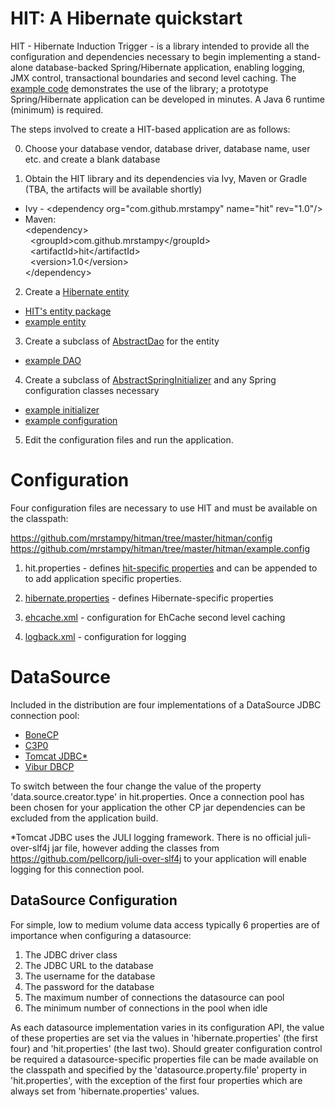 # HIT: A Hibernate quickstart

HIT - Hibernate Induction Trigger - is a library intended to provide all the configuration and dependencies necessary to begin implementing a stand-alone database-backed Spring/Hibernate application, enabling logging, JMX control, transactional boundaries and second level caching. The [example code](https://github.com/mrstampy/hitman/tree/master/hitman/example/com/github/mrstampy/hit/example) demonstrates the use of the library; a prototype Spring/Hibernate application can be developed in minutes. A Java 6 runtime (minimum) is required.

The steps involved to create a HIT-based application are as follows:

0. Choose your database vendor, database driver, database name, user etc. and create a blank database

1. Obtain the HIT library and its dependencies via Ivy, Maven or Gradle (TBA, the artifacts will be available shortly)
  * Ivy - &lt;dependency org="com.github.mrstampy" name="hit" rev="1.0"/&gt;
  * Maven:<br>
           &lt;dependency&gt;<br>
               &nbsp;&nbsp;&lt;groupId&gt;com.github.mrstampy&lt;/groupId&gt;<br>
               &nbsp;&nbsp;&lt;artifactId&gt;hit&lt;/artifactId&gt;<br>
               &nbsp;&nbsp;&lt;version&gt;1.0&lt;/version&gt;<br>
           &lt;/dependency&gt;

2. Create a [Hibernate entity](http://docs.jboss.org/hibernate/orm/4.2/manual/en-US/html/ch05.html)
  * [HIT's entity package](https://github.com/mrstampy/hitman/tree/master/hitman/src/com/github/mrstampy/hit/entity)
  * [example entity](https://github.com/mrstampy/hitman/blob/master/hitman/example/com/github/mrstampy/hit/example/Hit.java)
  
3. Create a subclass of [AbstractDao](https://github.com/mrstampy/hitman/blob/master/hitman/src/com/github/mrstampy/hit/dao/AbstractDao.java) for the entity
  * [example DAO](https://github.com/mrstampy/hitman/blob/master/hitman/example/com/github/mrstampy/hit/example/HitDao.java)
  
4. Create a subclass of [AbstractSpringInitializer](https://github.com/mrstampy/hitman/blob/master/hitman/src/com/github/mrstampy/hit/spring/config/AbstractSpringInitializer.java) and any Spring configuration classes necessary
  * [example initializer](https://github.com/mrstampy/hitman/blob/master/hitman/example/com/github/mrstampy/hit/example/HitInitializer.java)
  * [example configuration](https://github.com/mrstampy/hitman/blob/master/hitman/example/com/github/mrstampy/hit/example/HitConfiguration.java)
  
5. Edit the configuration files and run the application.

# Configuration

Four configuration files are necessary to use HIT and must be available on the classpath:

https://github.com/mrstampy/hitman/tree/master/hitman/config
https://github.com/mrstampy/hitman/tree/master/hitman/example.config

1. hit.properties - defines [hit-specific properties](https://github.com/mrstampy/hitman/blob/master/hitman/src/com/github/mrstampy/hit/spring/config/PropertiesConfiguration.java) and can be appended to to add application specific properties.

2. [hibernate.properties](http://docs.jboss.org/hibernate/orm/4.2/manual/en-US/html/ch03.html) - defines Hibernate-specific properties
  
3. [ehcache.xml](http://ehcache.org/documentation/configuration/index ) - configuration for EhCache second level caching
  
4. [logback.xml](http://logback.qos.ch/manual/configuration.html) - configuration for logging

# DataSource

Included in the distribution are four implementations of a DataSource JDBC connection pool:

* [BoneCP](http://jolbox.com/)
* [C3P0](http://www.mchange.com/projects/c3p0/)
* [Tomcat JDBC*](https://people.apache.org/~fhanik/jdbc-pool/jdbc-pool.html)
* [Vibur DBCP](https://code.google.com/p/vibur-dbcp/)

To switch between the four change the value of the property 'data.source.creator.type' in hit.properties. Once a connection pool has been chosen for your application the other CP jar dependencies can be excluded from the application build.
 
*Tomcat JDBC uses the JULI logging framework.  There is no official juli-over-slf4j jar file, however adding the classes from https://github.com/pellcorp/juli-over-slf4j to your application will enable logging for this connection pool.

## DataSource Configuration

For simple, low to medium volume data access typically 6 properties are of importance when configuring a datasource:

1. The JDBC driver class
2. The JDBC URL to the database
3. The username for the database
4. The password for the database
5. The maximum number of connections the datasource can pool
6. The minimum number of connections in the pool when idle

As each datasource implementation varies in its configuration API, the value of these properties are set via the values in 'hibernate.properties' (the first four) and 'hit.properties' (the last two). Should greater configuration control be required a datasource-specific properties file can be made available on the classpath and specified by the 'datasource.property.file' property in 'hit.properties', with the exception of the first four properties which are always set from 'hibernate.properties' values.
